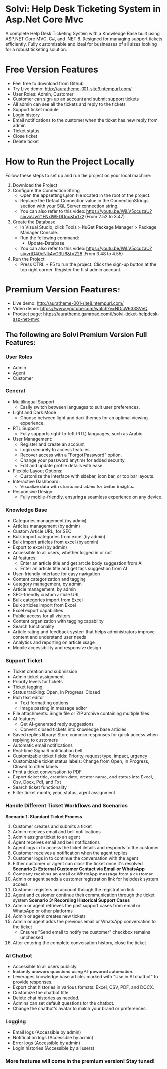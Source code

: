 # Solvi: Help Desk Ticketing System in Asp.Net Core Mvc
A complete Help Desk Ticketing System with a Knowledge Base built using ASP.NET Core MVC, C#, and .NET 8. Designed for managing support tickets efficiently. Fully customizable and ideal for businesses of all sizes looking for a robust ticketing solution.

# Free Version Features
- Feel free to download from Github
- Try Live demo: http://auratheme-001-site9.ntempurl.com/
- User Roles: Admin, Customer
- Customer can sign-up an account and submit support tickets
- All admin can see all the tickets and reply to the tickets
- Support ticket module
- Login history
- Email notifications to the customer when the ticket has new reply from admin
- Ticket status
- Close ticket
- Delete ticket

# How to Run the Project Locally
Follow these steps to set up and run the project on your local machine:
1. Download the Project
2. Configure the Connection String
    - Open the appsettings.json file located in the root of the project.
    - Replace the DefaultConnection value in the ConnectionStrings section with your SQL Server connection string.
    - You can also refer to this video: https://youtu.be/WjLV5ccuzaU?si=vxUw21FNxlWFDDoc&t=172 (From 2.52 to 3.47)
3. Create the Database
   - In Visual Studio, click Tools > NuGet Package Manager > Package Manager Console.
   - Run the following command:
        - Update-Database
    - You can also refer to this video: https://youtu.be/WjLV5ccuzaU?si=vrtD40cNlk4vO3U6&t=228 (From 3.48 to 4.55)
4. Run the Project
   - Press CTRL + F5 to run the project. Click the sign-up button at the top right corner. Register the first admin account.

# Premium Version Features:
- Live demo: http://auratheme-001-site8.ntempurl.com/
- Video demo: https://www.youtube.com/watch?v=NDcW633SVeQ
- Product page: https://auratheme.gumroad.com/l/solvi-ticket-helpdesk-asp-net-mvc

## The following are Solvi Premium Version Full Features:

### User Roles
- Admin
- Agent
- Customer

### General
- Multilingual Support
    - Easily switch between languages to suit user preferences.
- Light and Dark Mode
    - Choose between light and dark themes for an optimal viewing experience.
- RTL Support
    - Fully supports right-to-left (RTL) languages, such as Arabic.
- User Management:
    - Register and create an account.
    - Login securely to access features.
    - Recover access with a "Forgot Password" option.
    - Change your password anytime for added security.
    - Edit and update profile details with ease.
- Flexible Layout Options:
    - Customize the interface with sidebar, icon bar, or top bar layouts.
- Interactive Dashboard:
    - Visualize data with charts and tables for better insights.
- Responsive Design:
    - Fully mobile-friendly, ensuring a seamless experience on any device.

### Knowledge Base
- Categories management (by admin)
- Articles management (by admin)
- Custom Article URL, for SEO
- Bulk import categories from excel (by admin)
- Bulk import articles from excel (by admin)
- Export to excel (by admin)
- Accessible to all users, whether logged in or not
- AI features:
    - Enter an article title and get article body suggestion from AI
    - Enter an article title and get tags suggestion from AI
- User-friendly interface for easy navigation
- Content categorization and tagging
- Category management, by admin
- Article management, by admin
- SEO-friendly custom article URL
- Bulk categories import from Excel
- Bulk articles import from Excel
- Excel export capabilities
- Public access for all visitors
- Content organization with tagging capability
- Search functionality
- Article rating and feedback system that helps administrators improve content and understand user needs
- Analytics and reporting on article usage
- Mobile accessibility and responsive design

### Support Ticket
- Ticket creation and submission
- Admin ticket assignment
- Priority levels for tickets
- Ticket tagging
- Status tracking: Open, In Progress, Closed
- Rich text editor
    - Text formatting options
    - Image pasting in message editor
- File attachments: Single file or ZIP archive containing multiple files
- AI features:
    - Get AI-generated reply suggestions
    - Convert closed tickets into knowledge base articles
- Saved replies library: Store common responses for quick access when replying to customers
- Automatic email notifications
- Real-time SignalR notification bell
- Customizable ticket fields: Priority, request type, impact, urgency
- Customizable ticket status labels: Change from Open, In Progress, Closed to other labels
- Print a ticket conversation to PDF
- Export ticket title, creation date, creator name, and status into Excel, Csv, Docx, Pdf, and Txt
- Search ticket functionality
- Filter ticket month, year, status, agent assignment

### Handle Different Ticket Workflows and Scenarios
**Scenario 1: Standard Ticket Process**
1. Customer creates and submits a ticket
2. Admin receives email and bell notifications
3. Admin assigns ticket to an agent
4. Agent receives email and bell notifications
5. Agent logs in to access the ticket details and responds to the customer
6. Customer receives a notification when the agent replies
7. Customer logs in to continue the conversation with the agent
8. Either customer or agent can close the ticket once it's resolved
**Scenario 2: External Customer Contact via Email or WhatsApp**
1. Company receives an email or WhatsApp message from a customer
2. Admin or agent sends a customer registration link for helpdesk system access
3. Customer registers an account through the registration link
4. Agent and customer continue their communication through the ticket system
**Scenario 3: Recording Historical Support Cases**
1. Admin or agent retrieves the past support cases from email or WhatsApp or other platforms
2. Admin or agent creates new tickets
3. Admin or agent adds the previous email or WhatsApp conversation to the ticket
    - Ensures "Send email to notify the customer" checkbox remains unchecked
4. After entering the complete conversation history, close the ticket

### AI Chatbot
- Accessible to all users publicly.
- Instantly answers questions using AI-powered automation.
- Leverages knowledge base articles marked with "Use in AI chatbot" to provide responses.
- Export chat histories in various formats: Excel, CSV, PDF, and DOCX.
- Customize the chatbot title.
- Delete chat histories as needed.
- Admins can set default questions for the chatbot.
- Change the chatbot's avatar to match your brand or preferences.

### Logging
- Email logs (Accessible by admin)
- Notification logs (Accessible by admin)
- Error logs (Accessible by admin)
- Login histories (Accessible by all users)

### More features will come in the premium version! Stay tuned!

